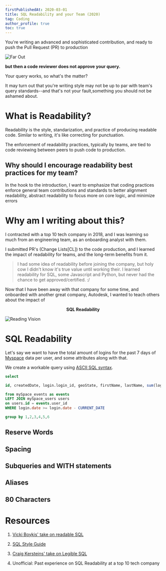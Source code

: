 ```yaml
---
firstPublishedAt: 2020-03-01
title: SQL Readability and your Team (2020)
tag: Coding
author_profile: true 
toc: true
---
```



You're writing an advanced and sophisticated contribution, and ready to push the Pull Request (PR) to production

![Far Out](https://media2.giphy.com/media/FV8YUdZ88fNLi/source.gif)

**but then a code reviewer does not approve your query.**

Your query works, so what's the matter? 

It may turn out that you're writing style may not be up to par with team's query standards--and that's not your fault,something you should not be ashamed about.


# What is Readability?

Readability is the style, standarization, and practice of producing readable code. Similar to writing, it's like correcting for punctuation.

The enforcement of readability practices, typically by teams, are tied to code reviewing between peers to push code to production.

## Why should I encourage readability best practices for my team?

In the hook to the introduction, I want to emphasize that coding practices enforce general team contributions and standards to better alignment readability, abstract readability to focus more on core logic, and minimize errors

# Why am I writing about this?

I contracted with a top 10 tech company in 2018, and I was learning so much from an engineering team, as an onboarding analyst with them. 

I submitted PR's (Change Lists[CL]) to the code production, and I learned the impact of readability for teams, and the long-term benefits from it.

> I had some idea of readability before joining the company, but holy cow I didn't know it's true value until working their. I learned readability for SQL, some Javascript and Python, but never had the chance to get approved/certified. :/

Now that I have been away with that company for some time, and onboarded with another great company, Autodesk, I wanted to teach others about the impact of

<b><center>SQL Readability</center></b>

![Reading Vision](https://thumbs.gfycat.com/SandyHelpfulAmazondolphin-max-1mb.gif)


# SQL Readability

Let's say we want to have the total amount of logins for the past 7 days of [Myspace](https://en.wikipedia.org/wiki/Myspace) data per user, and some attributes along with that.

We create a workable query using [ASCII SQL syntax](https://docs.snowflake.com/en/sql-reference/functions/ascii.html).


```sql
select 

id, createdDate, login.login_id, geoState, firstName, lastName, sum(login.logIn) total_logins

from mySpace_events as events
LEFT JOIN mySpace_users users
on users.id = events.user_id
WHERE login.date >= login.date - CURRENT_DATE

group by 1,2,3,4,5,6
```


## Reserve Words

## Spacing

## Subqueries and WITH statements

## Aliases

## 80 Characters

# Resources

1. [Vicki Boykis' take on readable SQL](http://veekaybee.github.io/2015/06/02/good-sql/)

2. [SQL Style Guide](https://www.sqlstyle.guide/)

3. [Craig Kersteins' take on Legible SQL](http://www.craigkerstiens.com/2016/01/08/writing-better-sql/)

4. Unofficial: Past experience on SQL Readability at a top 10 tech company